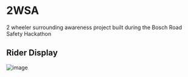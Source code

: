 # 2WSA
2 wheeler surrounding awareness project built during the Bosch Road Safety Hackathon

## Rider Display

![image](https://github.com/tejaspthorat/2WSA/assets/97504422/7d2d27e2-9078-4856-8514-b1d46e284398)

